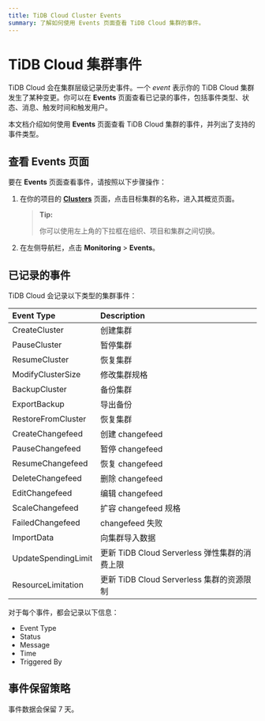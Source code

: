 ```yaml
---
title: TiDB Cloud Cluster Events
summary: 了解如何使用 Events 页面查看 TiDB Cloud 集群的事件。
---
```


# TiDB Cloud 集群事件

TiDB Cloud 会在集群层级记录历史事件。一个 *event* 表示你的 TiDB Cloud 集群发生了某种变更。你可以在 **Events** 页面查看已记录的事件，包括事件类型、状态、消息、触发时间和触发用户。

本文档介绍如何使用 **Events** 页面查看 TiDB Cloud 集群的事件，并列出了支持的事件类型。

## 查看 Events 页面

要在 **Events** 页面查看事件，请按照以下步骤操作：

1. 在你的项目的 [**Clusters**](https://tidbcloud.com/project/clusters) 页面，点击目标集群的名称，进入其概览页面。

    > **Tip:**
    >
    > 你可以使用左上角的下拉框在组织、项目和集群之间切换。

2. 在左侧导航栏，点击 **Monitoring** > **Events**。

## 已记录的事件

TiDB Cloud 会记录以下类型的集群事件：

| Event Type| Description |
|:--- |:--- |
| CreateCluster |  创建集群 |  
| PauseCluster |   暂停集群 |  
| ResumeCluster |   恢复集群 | 
| ModifyClusterSize |   修改集群规格 | 
| BackupCluster |   备份集群 |  
| ExportBackup |   导出备份 |
| RestoreFromCluster |   恢复集群 |  
| CreateChangefeed |   创建 changefeed |  
| PauseChangefeed |   暂停 changefeed | 
| ResumeChangefeed |   恢复 changefeed | 
| DeleteChangefeed |   删除 changefeed |  
| EditChangefeed |  编辑 changefeed |  
| ScaleChangefeed |   扩容 changefeed 规格 |  
| FailedChangefeed |   changefeed 失败 |  
| ImportData |   向集群导入数据 |  
| UpdateSpendingLimit |   更新 TiDB Cloud Serverless 弹性集群的消费上限 |  
| ResourceLimitation |   更新 TiDB Cloud Serverless 集群的资源限制 |  

对于每个事件，都会记录以下信息：

- Event Type
- Status
- Message
- Time
- Triggered By

## 事件保留策略

事件数据会保留 7 天。